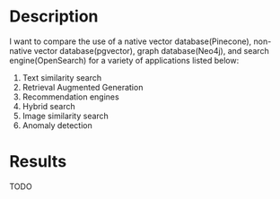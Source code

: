 # Description

I want to compare the use of a native vector database(Pinecone), non-native vector database(pgvector), graph database(Neo4j), and search engine(OpenSearch)
for a variety of applications listed below:
1. Text similarity search
2. Retrieval Augmented Generation
3. Recommendation engines
4. Hybrid search
5. Image similarity search
6. Anomaly detection

# Results
TODO